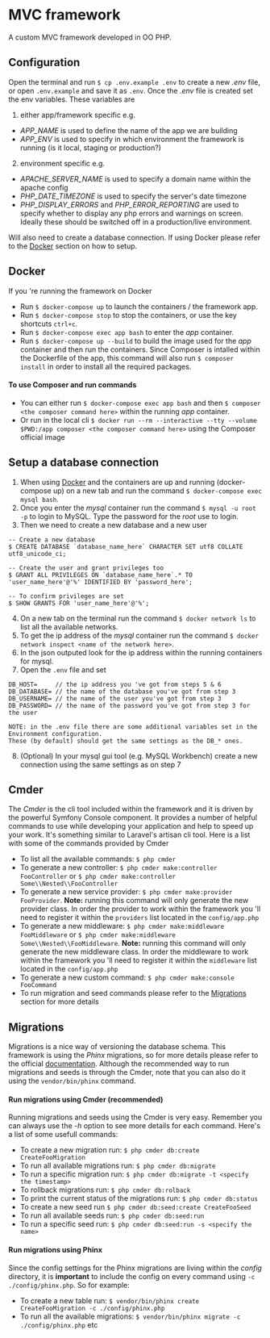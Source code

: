 # MVC framework

A custom MVC framework developed in OO PHP.


## Configuration
Open the terminal and run `$ cp .env.example .env` to create a new _.env_ file, or open `.env.example` and save it as `.env`.
Once the _.env_ file is created set the env variables. These variables are 

1. either app/framework specific e.g.
- _APP_NAME_ is used to define the name of the app we are building
- _APP_ENV_ is used to specify in which environment the framework is running (is it local, staging or production?)

2. environment specific e.g.
- _APACHE_SERVER_NAME_ is used to specify a domain name within the apache config
- _PHP_DATE_TIMEZONE_ is used to specify the server's date timezone
- _PHP_DISPLAY_ERRORS_ and _PHP_ERROR_REPORTING_ are used to specify whether to display any php errors and warnings on screen. Ideally these should be switched off in a production/live environment.

Will also need to create a database connection. If using Docker please refer to the [Docker](https://github.com/ltdev22/mvcframework#docker) section on how to setup.


## Docker

If you 're running the framework on Docker

- Run `$ docker-compose up` to launch the containers / the framework app.
- Run `$ docker-compose stop` to stop the containers, or use the key shortcuts `ctrl+c`.
- Run `$ docker-compose exec app bash` to enter the _app_ container.
- Run `$ docker-compose up --build` to build the image used for the _app_ container and then run the containers. Since Composer is intalled within the Dockerfile of the app, this command will also run `$ composer install` in order to install all the required packages.

#### To use Composer and run commands
- You can either run `$ docker-compose exec app bash` and then `$ composer <the composer command here>` within the running _app_ container.
- Or run in the local cli `$ docker run --rm --interactive --tty --volume $PWD:/app composer <the composer command here>` using the Composer official image

## Setup a database connection

1. When using [Docker](https://github.com/ltdev22/mvcframework#docker) and the containers are up and running (docker-compose up) on a new tab and run the command `$ docker-compose exec mysql bash`.
2. Once you enter the _mysql_ container run the command `$ mysql -u root -p` to login to MySQL. Type the password for the _root_ use to login.
3. Then we need to create a new database and a new user
```mysql
-- Create a new database
$ CREATE DATABASE `database_name_here` CHARACTER SET utf8 COLLATE utf8_unicode_ci;

-- Create the user and grant privileges too
$ GRANT ALL PRIVILEGES ON `database_name_here`.* TO 'user_name_here'@'%' IDENTIFIED BY 'password_here';

-- To confirm privileges are set
$ SHOW GRANTS FOR 'user_name_here'@'%';
```
4. On a new tab on the terminal run the command `$ docker network ls` to list all the available networks.
5. To get the ip address of the _mysql_ container run the command `$ docker network inspect <name of the network here>`.
6. In the json outputed look for the ip address within the running containers for mysql.
7. Open the `.env` file and set 
```
DB_HOST=     // the ip address you 've got from steps 5 & 6
DB_DATABASE= // the name of the database you've got from step 3
DB_USERNAME= // the name of the user you've got from step 3
DB_PASSWORD= // the name of the password you've got from step 3 for the user

NOTE: in the .env file there are some additional variables set in the Environment configuration. 
These (by default) should get the same settings as the DB_* ones.
```
8. (Optional) In your mysql gui tool (e.g. MySQL Workbench) create a new connection using the same settings as on step 7


## Cmder

The _Cmder_ is the cli tool included within the framework and it is driven by the powerful Symfony Console component. It provides a number of helpful commands to use while developing your application and help to speed up your work. It's something similar to Laravel's artisan cli tool. Here is a list with some of the commands provided
by Cmder

- To list all the available commands: `$ php cmder`
- To generate a new controller: `$ php cmder make:controller FooController` or `$ php cmder make:controller Some\\Nested\\FooController`
- To generate a new service provider: `$ php cmder make:provider FooProvider`. __Note:__ running this command will only generate the new provider class. In order the provider to work within the framework you 'll need to register it within the `providers` list located in the `config/app.php`
- To generate a new middleware: `$ php cmder make:middleware FooMiddleware`  or `$ php cmder make:middleware Some\\Nested\\FooMiddleware`. __Note:__ running this command will only generate the new middleware class. In order the middleware to work within the framework you 'll need to register it within the `middleware` list located in the `config/app.php`
- To generate a new custom command: `$ php cmder make:console FooCommand`
- To run migration and seed commands please refer to the [Migrations](https://github.com/ltdev22/mvcframework#migrations) section for more details


## Migrations

Migrations is a nice way of versioning the database schema. This framework is using the _Phinx_ migrations, so for more details please refer to the official [documentation](http://docs.phinx.org/en/latest/). Although the recommended way to run migrations and seeds is through the Cmder, note that you can also do it using the `vendor/bin/phinx` command.

#### Run migrations using Cmder (recommended)

Running migrations and seeds using the Cmder is very easy. Remember you can always use the _-h_ option to see more details for each command. Here's a list of some usefull commands:

- To create a new migration run: `$ php cmder db:create CreateFooMigration`
- To run all available migrations run: `$ php cmder db:migrate`
- To run a specific migration run: `$ php cmder db:migrate -t <specify the timestamp>`
- To rollback migrations run: `$ php cmder db:rolback`
- To print the current status of the migrations run: `$ php cmder db:status`
- To create a new seed run `$ php cmder db:seed:create CreateFooSeed`
- To run all available seeds run: `$ php cmder db:seed:run`
- To run a specific seed run: `$ php cmder db:seed:run -s <specify the name>`

#### Run migrations using Phinx

Since the config settings for the Phinx migrations are living within the _config_ directory, it is __important__ to include the config on every command using `-c ./config/phinx.php`. So for example:

- To create a new table run: `$ vendor/bin/phinx create CreateFooMigration -c ./config/phinx.php`
- To run all the available migrations: `$ vendor/bin/phinx migrate -c ./config/phinx.php`
etc 

